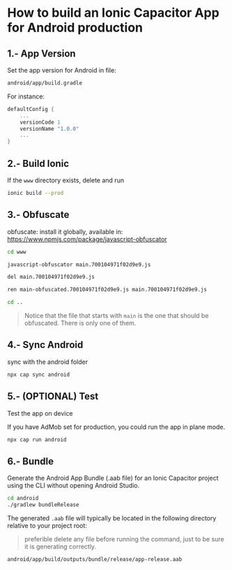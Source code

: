 
# How to build an Ionic Capacitor App for Android production




## 1.- App Version

Set the app version for Android in file:

```bash
android/app/build.gradle
```

For instance:

```gradle
defaultConfig {
    ...
    versionCode 1
    versionName "1.0.0"
    ...
}
```

## 2.- Build Ionic

If the `www` directory exists, delete and run

```bash
ionic build --prod
```

## 3.- Obfuscate

obfuscate: install it globally, available in: https://www.npmjs.com/package/javascript-obfuscator

```bash
cd www

javascript-obfuscator main.700104971f02d9e9.js

del main.700104971f02d9e9.js

ren main-obfuscated.700104971f02d9e9.js main.700104971f02d9e9.js

cd ..
```

> Notice that the file that starts with `main` is the one that should be obfuscated.
> There is only one of them.

## 4.- Sync Android

sync with the android folder

```bash
npx cap sync android
```

## 5.- (OPTIONAL) Test

Test the app on device

If you have AdMob set for production,
you could run the app in plane mode.

```bash
npx cap run android
```




## 6.- Bundle

Generate the Android App Bundle (.aab file) for an Ionic Capacitor project using the CLI without opening Android Studio.

```bash
cd android
./gradlew bundleRelease
```

The generated `.aab` file will typically be located in the following directory relative to your project root:

> preferible delete any file before running the command, just to be sure it is generating correctly.

```bash
android/app/build/outputs/bundle/release/app-release.aab
```
